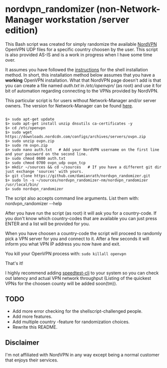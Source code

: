 # nordvpn_randomizer  (non-Network-Manager workstation /server edition)

This Bash script was created for simply randomize the available [NordVPN](https://nordvpn.com/) OpenVPN UDP files for a specific country choosen by the user. This script is also provided AS-IS and is a work in progress when I have some time over.

It assumes you have followed the [instructions](https://nordvpn.com/tutorials/linux/openvpn/) for the shell installation method. In short, this installation method below assumes that you have a **working** OpenVPN installation. What that NordVPN page doesn't add is that you can create a file named *auth.txt*  in */etc/openvpn/* (as root) and use it for bit of automation regarding connecting to the VPNs provided by NordVPN.

This particular script is for users without Network-Manager and/or server owners. The version for Network-Manager can be found [here](https://github.com/damianrath/nordvpn_randomizer-nm).

```

$> sudo apt-get update
$> sudo apt-get install unzip dnsutils ca-certificates -y
$> cd /etc/openvpn
$> sudo wget https://downloads.nordcdn.com/configs/archives/servers/ovpn.zip
$> sudo unzip ovpn.zip
$> sudo rm ovpn.zip
$> sudo nano auth.txt   # Add your NordVPN username on the first line and your password on the second line.
$> sudo chmod 0600 auth.txt
$> sudo chmod 0700 ovpn_udp ovpn_tcp
$> mkdir ~/sources && cd ~/sources   # If you have a different git dir just exchange 'sources' with yours.
$> git clone https://github.com/damianrath/nordvpn_randomizer.git
$> sudo ln -s ~/sources/nordvpn_randomizer-nm/nordvpn_randomizer /usr/local/bin/
$> sudo nordvpn_randomizer
```

The script also accepts command line arguments. List them with:  nordvpn_randomizer --help


After you have run the script (as root) it will ask you for a country-code. If you don't know which country-codes that are available you can just press ENTER and a list will be provided for you.

When you have choosen a country-code the script will proceed to randomly pick a VPN server for you and connect to it. After a few seconds it will inform you what VPN IP address you now have and exit.

You kill your OpenVPN process with:  `sudo killall openvpn`


That's it!


I highly recommend adding [speedtest-cli](https://github.com/sivel/speedtest-cli) to your system so you can check out latency and actual VPN network throughput (Listing of the quickest VPNs for the choosen county will be added soon(tm)).


## TODO

- Add more error checking for the shellscript-challenged people.
- Add more features.
- Add multiple country -feature for randomization choices.
- Rewrite this README.


## Disclaimer

I'm not affiliated with NordVPN in any way except being a normal customer that enjoys their services.

